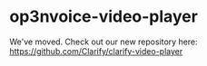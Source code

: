 op3nvoice-video-player
======================

We've moved. Check out our new repository here: https://github.com/Clarify/clarify-video-player
